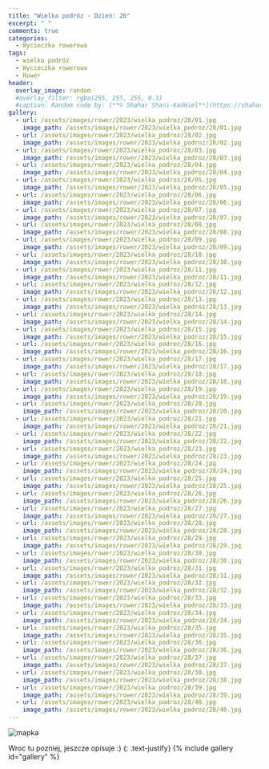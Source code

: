 ```yaml
---
title: "Wielka podróz - Dzień: 26"
excerpt: " "
comments: true
categories:
  - Wycieczka rowerowa
tags:
  - wielka podróż
  - Wycieczka rowerowa
  - Rower
header:
  overlay_image: random
  #overlay_filter: rgba(255, 255, 255, 0.3)
  #caption: Random code by: [**© Shahar Shani-Kadmiel**](https://shaharkadmiel.github.io)"
gallery:
  - url: /assets/images/rower/2023/wielka_podroz/28/01.jpg
    image_path: /assets/images/rower/2023/wielka_podroz/28/01.jpg
  - url: /assets/images/rower/2023/wielka_podroz/28/02.jpg
    image_path: /assets/images/rower/2023/wielka_podroz/28/02.jpg
  - url: /assets/images/rower/2023/wielka_podroz/28/03.jpg
    image_path: /assets/images/rower/2023/wielka_podroz/28/03.jpg
  - url: /assets/images/rower/2023/wielka_podroz/28/04.jpg
    image_path: /assets/images/rower/2023/wielka_podroz/28/04.jpg
  - url: /assets/images/rower/2023/wielka_podroz/28/05.jpg
    image_path: /assets/images/rower/2023/wielka_podroz/28/05.jpg
  - url: /assets/images/rower/2023/wielka_podroz/28/06.jpg
    image_path: /assets/images/rower/2023/wielka_podroz/28/06.jpg
  - url: /assets/images/rower/2023/wielka_podroz/28/07.jpg
    image_path: /assets/images/rower/2023/wielka_podroz/28/07.jpg
  - url: /assets/images/rower/2023/wielka_podroz/28/08.jpg
    image_path: /assets/images/rower/2023/wielka_podroz/28/08.jpg
  - url: /assets/images/rower/2023/wielka_podroz/28/09.jpg
    image_path: /assets/images/rower/2023/wielka_podroz/28/09.jpg
  - url: /assets/images/rower/2023/wielka_podroz/28/10.jpg
    image_path: /assets/images/rower/2023/wielka_podroz/28/10.jpg
  - url: /assets/images/rower/2023/wielka_podroz/28/11.jpg
    image_path: /assets/images/rower/2023/wielka_podroz/28/11.jpg
  - url: /assets/images/rower/2023/wielka_podroz/28/12.jpg
    image_path: /assets/images/rower/2023/wielka_podroz/28/12.jpg
  - url: /assets/images/rower/2023/wielka_podroz/28/13.jpg
    image_path: /assets/images/rower/2023/wielka_podroz/28/13.jpg
  - url: /assets/images/rower/2023/wielka_podroz/28/14.jpg
    image_path: /assets/images/rower/2023/wielka_podroz/28/14.jpg
  - url: /assets/images/rower/2023/wielka_podroz/28/15.jpg
    image_path: /assets/images/rower/2023/wielka_podroz/28/15.jpg
  - url: /assets/images/rower/2023/wielka_podroz/28/16.jpg
    image_path: /assets/images/rower/2023/wielka_podroz/28/16.jpg
  - url: /assets/images/rower/2023/wielka_podroz/28/17.jpg
    image_path: /assets/images/rower/2023/wielka_podroz/28/17.jpg
  - url: /assets/images/rower/2023/wielka_podroz/28/18.jpg
    image_path: /assets/images/rower/2023/wielka_podroz/28/18.jpg
  - url: /assets/images/rower/2023/wielka_podroz/28/19.jpg
    image_path: /assets/images/rower/2023/wielka_podroz/28/19.jpg
  - url: /assets/images/rower/2023/wielka_podroz/28/20.jpg
    image_path: /assets/images/rower/2023/wielka_podroz/28/20.jpg
  - url: /assets/images/rower/2023/wielka_podroz/28/21.jpg
    image_path: /assets/images/rower/2023/wielka_podroz/28/21.jpg
  - url: /assets/images/rower/2023/wielka_podroz/28/22.jpg
    image_path: /assets/images/rower/2023/wielka_podroz/28/22.jpg
  - url: /assets/images/rower/2023/wielka_podroz/28/23.jpg
    image_path: /assets/images/rower/2023/wielka_podroz/28/23.jpg
  - url: /assets/images/rower/2023/wielka_podroz/28/24.jpg
    image_path: /assets/images/rower/2023/wielka_podroz/28/24.jpg
  - url: /assets/images/rower/2023/wielka_podroz/28/25.jpg
    image_path: /assets/images/rower/2023/wielka_podroz/28/25.jpg
  - url: /assets/images/rower/2023/wielka_podroz/28/26.jpg
    image_path: /assets/images/rower/2023/wielka_podroz/28/26.jpg
  - url: /assets/images/rower/2023/wielka_podroz/28/27.jpg
    image_path: /assets/images/rower/2023/wielka_podroz/28/27.jpg
  - url: /assets/images/rower/2023/wielka_podroz/28/28.jpg
    image_path: /assets/images/rower/2023/wielka_podroz/28/28.jpg
  - url: /assets/images/rower/2023/wielka_podroz/28/29.jpg
    image_path: /assets/images/rower/2023/wielka_podroz/28/29.jpg
  - url: /assets/images/rower/2023/wielka_podroz/28/30.jpg
    image_path: /assets/images/rower/2023/wielka_podroz/28/30.jpg
  - url: /assets/images/rower/2023/wielka_podroz/28/31.jpg
    image_path: /assets/images/rower/2023/wielka_podroz/28/31.jpg
  - url: /assets/images/rower/2023/wielka_podroz/28/32.jpg
    image_path: /assets/images/rower/2023/wielka_podroz/28/32.jpg
  - url: /assets/images/rower/2023/wielka_podroz/28/33.jpg
    image_path: /assets/images/rower/2023/wielka_podroz/28/33.jpg
  - url: /assets/images/rower/2023/wielka_podroz/28/34.jpg
    image_path: /assets/images/rower/2023/wielka_podroz/28/34.jpg
  - url: /assets/images/rower/2023/wielka_podroz/28/35.jpg
    image_path: /assets/images/rower/2023/wielka_podroz/28/35.jpg
  - url: /assets/images/rower/2023/wielka_podroz/28/36.jpg
    image_path: /assets/images/rower/2023/wielka_podroz/28/36.jpg
  - url: /assets/images/rower/2023/wielka_podroz/28/37.jpg
    image_path: /assets/images/rower/2023/wielka_podroz/28/37.jpg
  - url: /assets/images/rower/2023/wielka_podroz/28/38.jpg
    image_path: /assets/images/rower/2023/wielka_podroz/28/38.jpg
  - url: /assets/images/rower/2023/wielka_podroz/28/39.jpg
    image_path: /assets/images/rower/2023/wielka_podroz/28/39.jpg
  - url: /assets/images/rower/2023/wielka_podroz/28/40.jpg
    image_path: /assets/images/rower/2023/wielka_podroz/28/40.jpg
---
```

![mapka](/assets/images/rower/2023/wielka_podroz/28/mapka.png)

Wroc tu pozniej, jeszcze opisuje :)
{: .text-justify}
{% include gallery id="gallery" %}

